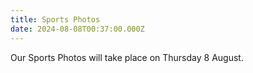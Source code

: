 ```yaml
---
title: Sports Photos
date: 2024-08-08T00:37:00.000Z
---
```

Our Sports Photos will take place on Thursday 8 August.

